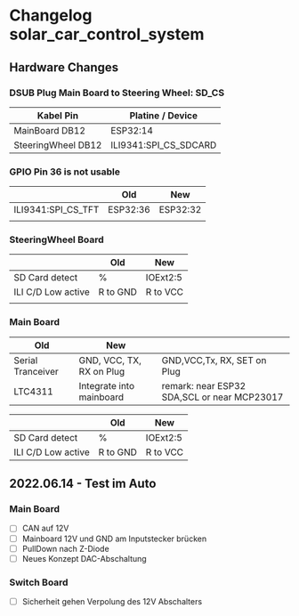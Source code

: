 # Changelog solar_car_control_system

## Hardware Changes

### DSUB Plug Main Board to Steering Wheel: SD_CS

| Kabel Pin          | Platine / Device      |
| ------------------ | --------------------- |
| MainBoard DB12     | ESP32:14              |
| SteeringWheel DB12 | ILI9341:SPI_CS_SDCARD |

### GPIO Pin 36 is not usable

|                    | Old      | New      |
| ------------------ | -------- | -------- |
| ILI9341:SPI_CS_TFT | ESP32:36 | ESP32:32 |
|                    |          |          |

### SteeringWheel Board

|                    | Old      | New      |
| ------------------ | -------- | -------- |
| SD Card detect     | %        | IOExt2:5 |
| ILI C/D Low active | R to GND | R to VCC |
|                    |          |          |

### Main Board

| Old               | New                      |                                             |
| ----------------- | ------------------------ | ------------------------------------------- |
| Serial Tranceiver | GND, VCC, TX, RX on Plug | GND,VCC,Tx, RX, SET on Plug                 |
| LTC4311           | Integrate into mainboard | remark: near ESP32 SDA,SCL or near MCP23017 |

|                    | Old      | New      |
| ------------------ | -------- | -------- |
| SD Card detect     | %        | IOExt2:5 |
| ILI C/D Low active | R to GND | R to VCC |

## 2022.06.14 -  Test im Auto

### Main Board

- [ ] CAN auf 12V
- [ ] Mainboard 12V und GND am Inputstecker brücken
- [ ] PullDown nach Z-Diode
- [ ] Neues Konzept DAC-Abschaltung

### Switch Board

- [ ] Sicherheit gehen Verpolung des 12V Abschalters
